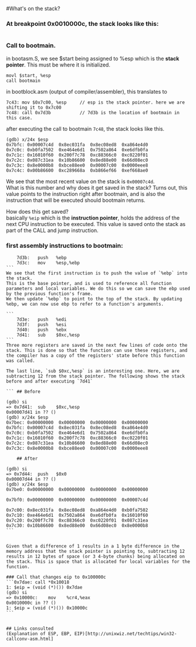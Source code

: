 #What's on the stack?

###  At breakpoint 0x0010000c, the stack looks like this:
```

```

### Call to bootmain.
in bootasm.S, we see $start being assigned to  %esp which is the **stack pointer**. 
This must be where it is initialized.
```
movl $start, %esp     
call bootmain         
```

in bootblock.asm (output of compiler/assembler), this translates to
```
7c43: mov $0x7c00, %esp     // esp is the stack pointer. here we are shifting it to 0x7c00
7c48: call 0x7d3b           // 7d3b is the location of bootmain in this case.
```
after executing the call to bootmain `7c48`, the stack looks like this.
```
(gdb) x/24x $esp
0x7bfc:	0x00007c4d	0x8ec031fa	0x8ec08ed8	0xa864e4d0
0x7c0c:	0xb0fa7502	0xe464e6d1	0x7502a864	0xe6dfb0fa
0x7c1c:	0x16010f60	0x200f7c78	0xc88366c0	0xc0220f01
0x7c2c:	0x087c31ea	0x10b86600	0x8ed88e00	0x66d08ec0
0x7c3c:	0x8e0000b8	0xbce88ee0	0x00007c00	0x0000eee8
0x7c4c:	0x00b86600	0xc289668a	0xb866ef66	0xef668ae0
```

We see that the most recent value on the stack is `0x00007c4d`.  
What is this number and why does it get saved in the stack? Turns out, this value points to the instruction right after bootmain, and is also the instruction that will be executed should bootmain returns. 

How does this get saved?  
basically `%eip` which is the **instruction pointer**, holds the address of the next CPU instruction to be executed. This value is saved onto the stack as part of the CALL and jump instruction.

### first assembly instructions to bootmain:
````
    7d3b:	push   %ebp
    7d3c:	mov    %esp,%ebp
```
We see that the first instruction is to push the value of `%ebp` into the stack.  
This is the base pointer, and is used to reference all function parameters and local variables. We do this so we can save the ebp used by the previous function's frame.  
We then update `%ebp` to point to the top of the stack. By updating %ebp, we can now use ebp to refer to a function's arguments.  

```
    7d3e:	push   %edi
    7d3f:	push   %esi
    7d40:	push   %ebx
    7d41:	sub    $0xc,%esp
```
Three more registers are saved in the next few lines of code onto the stack. This is done so that the function can use these registers, and the compiler has a copy of the registers' state before this function was called.

The last line, `sub $0xc,%esp` is an interesting one. Here, we are subtracting 12 from the stack pointer. The following shows the stack before and after executing `7d41`  

``` ## Before

(gdb) si
=> 0x7d41:	sub    $0xc,%esp
0x00007d41 in ?? ()
(gdb) x/24x $esp
0x7bec:	0x00000000	0x00000000	0x00000000	0x00000000
0x7bfc:	0x00007c4d	0x8ec031fa	0x8ec08ed8	0xa864e4d0
0x7c0c:	0xb0fa7502	0xe464e6d1	0x7502a864	0xe6dfb0fa
0x7c1c:	0x16010f60	0x200f7c78	0xc88366c0	0xc0220f01
0x7c2c:	0x087c31ea	0x10b86600	0x8ed88e00	0x66d08ec0
0x7c3c:	0x8e0000b8	0xbce88ee0	0x00007c00	0x0000eee8

    ## After
    
(gdb) si
=> 0x7d44:	push   $0x0
0x00007d44 in ?? ()
(gdb) x/24x $esp
0x7be0:	0x00000000	0x00000000	0x00000000	0x00000000

0x7bf0:	0x00000000	0x00000000	0x00000000	0x00007c4d

0x7c00:	0x8ec031fa	0x8ec08ed8	0xa864e4d0	0xb0fa7502
0x7c10:	0xe464e6d1	0x7502a864	0xe6dfb0fa	0x16010f60
0x7c20:	0x200f7c78	0xc88366c0	0xc0220f01	0x087c31ea
0x7c30:	0x10b86600	0x8ed88e00	0x66d08ec0	0x8e0000b8
```


Given that a difference of 1 results in a 1 byte difference in the memory address that the stack pointer is pointing to, subtracting 12 results in 12 bytes of space (or 3 4-byte chunks) being allocated on the stack. This is space that is allocated for local variables for the function.

### Call that changes eip to 0x100000c
```0x7dae: call *0x10018
1: $eip = (void (*)()) 0x7dae
(gdb) si
=> 0x10000c:	mov    %cr4,%eax
0x0010000c in ?? ()
1: $eip = (void (*)()) 0x10000c
```


## Links consulted
(Explanation of ESP, EBP, EIP)[http://unixwiz.net/techtips/win32-callconv-asm.html]
